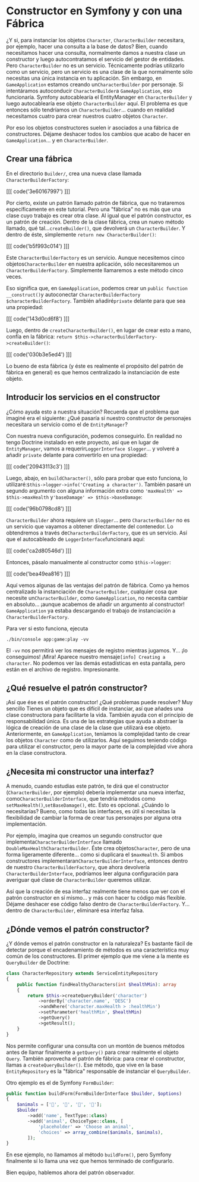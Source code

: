# Constructor en Symfony y con una Fábrica

¿Y si, para instanciar los objetos `Character`, `CharacterBuilder` necesitara, por ejemplo, hacer una consulta a la base de datos? Bien, cuando necesitamos hacer una consulta, normalmente damos a nuestra clase un constructor y luego autocontratamos el servicio del gestor de entidades. Pero `CharacterBuilder` no es un servicio. Técnicamente podrías utilizarlo como un servicio, pero un servicio es una clase de la que normalmente sólo necesitas una única instancia en tu aplicación. Sin embargo, en `GameApplication` estamos creando un`CharacterBuilder` por personaje. Si intentáramos autoconducir `CharacterBuilder`a `GameApplication`, eso funcionaría. Symfony autocablearía el EntityManager en `CharacterBuilder` y luego autocablearía ese objeto `CharacterBuilder` aquí. El problema es que entonces sólo tendríamos un `CharacterBuilder`... cuando en realidad necesitamos cuatro para crear nuestros cuatro objetos `Character`.

Por eso los objetos constructores suelen ir asociados a una fábrica de constructores. Déjame deshacer todos los cambios que acabo de hacer en `GameApplication`... y en `CharacterBuilder`.

## Crear una fábrica

En el directorio `Builder/`, crea una nueva clase llamada `CharacterBuilderFactory`:

[[[ code('3e60167997') ]]]

Por cierto, existe un patrón llamado patrón de fábrica, que no trataremos específicamente en este tutorial. Pero una "fábrica" no es más que una clase cuyo trabajo es crear otra clase. Al igual que el patrón constructor, es un patrón de creación. Dentro de la clase fábrica, crea un nuevo método llamado, qué tal...`createBuilder()`, que devolverá un `CharacterBuilder`. Y dentro de éste, simplemente `return new CharacterBuilder()`:

[[[ code('b5f993c014') ]]]

Este `CharacterBuilderFactory` es un servicio. Aunque necesitemos cinco objetos`CharacterBuilder` en nuestra aplicación, sólo necesitaremos un `CharacterBuilderFactory`. Simplemente llamaremos a este método cinco veces.

Eso significa que, en `GameApplication`, podemos crear un `public function __construct()`y autoconectar `CharacterBuilderFactory $characterBuilderFactory`. También añadiré`private` delante para que sea una propiedad:

[[[ code('143d0cd6f8') ]]]

Luego, dentro de `createCharacterBuilder()`, en lugar de crear esto a mano, confía en la fábrica: `return $this->characterBuilderFactory->createBuilder()`:

[[[ code('030b3e5ed4') ]]]

Lo bueno de esta fábrica (y éste es realmente el propósito del patrón de fábrica en general) es que hemos centralizado la instanciación de este objeto.

## Introducir los servicios en el constructor

¿Cómo ayuda esto a nuestra situación? Recuerda que el problema que imaginé era el siguiente: ¿Qué pasaría si nuestro constructor de personajes necesitara un servicio como el de `EntityManager`?

Con nuestra nueva configuración, podemos conseguirlo. En realidad no tengo Doctrine instalado en este proyecto, así que en lugar de `EntityManager`, vamos a requerir`LoggerInterface $logger`... y volveré a añadir `private` delante para convertirlo en una propiedad:

[[[ code('20943113c3') ]]]

Luego, abajo, en `buildCharacter()`, sólo para probar que esto funciona, lo utilizaré:`$this->logger->info('Creating a character')`. También pasaré un segundo argumento con alguna información extra como `'maxHealth' => $this->maxHealth` y`'baseDamage' => $this->baseDamage`:

[[[ code('96b0798cd8') ]]]

`CharacterBuilder` ahora requiere un `$logger`... pero `CharacterBuilder` no es un servicio que vayamos a obtener directamente del contenedor. Lo obtendremos a través de`CharacterBuilderFactory`, que es un servicio. Así que el autocableado de `LoggerInterface`funcionará aquí:

[[[ code('ca2d80546d') ]]]

Entonces, pásalo manualmente al constructor como `$this->logger`:

[[[ code('bea49ea816') ]]]

Aquí vemos algunas de las ventajas del patrón de fábrica. Como ya hemos centralizado la instanciación de `CharacterBuilder`, cualquier cosa que necesite un`CharacterBuilder`, como `GameApplication`, no necesita cambiar en absoluto... ¡aunque acabemos de añadir un argumento al constructor! `GameApplication` ya estaba descargando el trabajo de instanciación a `CharacterBuilderFactory`.

Para ver si esto funciona, ejecuta

```terminal
./bin/console app:game:play -vv
```

El `-vv` nos permitirá ver los mensajes de registro mientras jugamos. Y... ¡lo conseguimos! ¡Mira! Aparece nuestro mensaje`[info] Creating a character`. No podemos ver las demás estadísticas en esta pantalla, pero están en el archivo de registro. Impresionante.

## ¿Qué resuelve el patrón constructor?

¡Así que ése es el patrón constructor! ¿Qué problemas puede resolver? Muy sencillo Tienes un objeto que es difícil de instanciar, así que añades una clase constructora para facilitarte la vida. También ayuda con el principio de responsabilidad única. Es una de las estrategias que ayuda a abstraer la lógica de creación de una clase de la clase que utilizará ese objeto. Anteriormente, en `GameApplication`, teníamos la complejidad tanto de crear los objetos `Character` como de utilizarlos. Aquí seguimos teniendo código para utilizar el constructor, pero la mayor parte de la complejidad vive ahora en la clase constructora.

## ¿Necesita mi constructor una interfaz?

A menudo, cuando estudias este patrón, te dirá que el constructor (`CharacterBuilder`, por ejemplo) debería implementar una nueva interfaz, como`CharacterBuilderInterface`, que tendría métodos como `setMaxHealth()`,`setBaseDamage()`, etc. Esto es opcional. ¿Cuándo lo necesitarías? Bueno, como todas las interfaces, es útil si necesitas la flexibilidad de cambiar la forma de crear tus personajes por alguna otra implementación.

Por ejemplo, imagina que creamos un segundo constructor que implementa`CharacterBuilderInterface` llamado `DoubleMaxHealthCharacterBuilder`. Éste crea objetos`Character`, pero de una forma ligeramente diferente... como si duplicara el `$maxHealth`. Si ambos constructores implementaran`CharacterBuilderInterface`, entonces dentro de nuestro `CharacterBuilderFactory`, que ahora devolvería `CharacterBuilderInterface`, podríamos leer alguna configuración para averiguar qué clase de `CharacterBuilder` queremos utilizar.

Así que la creación de esa interfaz realmente tiene menos que ver con el patrón constructor en sí mismo... y más con hacer tu código más flexible. Déjame deshacer ese código falso dentro de `CharacterBuilderFactory`. Y... dentro de `CharacterBuilder`, eliminaré esa interfaz falsa.

## ¿Dónde vemos el patrón constructor?

¿Y dónde vemos el patrón constructor en la naturaleza? Es bastante fácil de detectar porque el encadenamiento de métodos es una característica muy común de los constructores. El primer ejemplo que me viene a la mente es `QueryBuilder` de Doctrine:

```php
class CharacterRepository extends ServiceEntityRepository
{
    public function findHealthyCharacters(int $healthMin): array
    {
        return $this->createQueryBuilder('character')
            ->orderBy('character.name', 'DESC')
            ->andWhere('character.maxHealth > :healthMin')
            ->setParameter('healthMin', $healthMin)
            ->getQuery()
            ->getResult();
    }
}
```

Nos permite configurar una consulta con un montón de buenos métodos antes de llamar finalmente a `getQuery()` para crear realmente el objeto `Query`. También aprovecha el patrón de fábrica: para crear el constructor, llamas a `createQueryBuilder()`. Ese método, que vive en la base `EntityRepository` es la "fábrica" responsable de instanciar el `QueryBuilder`.

Otro ejemplo es el de Symfony `FormBuilder`:

```php
public function buildForm(FormBuilderInterface $builder, $options)
{
    $animals = ['🐑', '🦖', '🦄', '🐖'];
    $builder
        ->add('name', TextType::class)
        ->add('animal', ChoiceType::class, [
            'placeholder' => 'Choose an animal',
            'choices' => array_combine($animals, $animals),
        ]);
}
```

En ese ejemplo, no llamamos al método `buildForm()`, pero Symfony finalmente sí lo llama una vez que hemos terminado de configurarlo.

Bien equipo, hablemos ahora del patrón observador.
